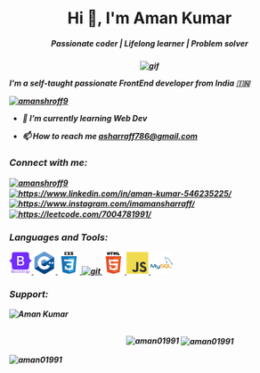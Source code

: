 <h1 align="center"><b>Hi 👋, I'm Aman Kumar<b></h1>
<h5 align="center"><i>Passionate coder | Lifelong learner | Problem solver<i></h5>

<p align = center>
<img src = "https://www.google.com/url?sa=i&url=https%3A%2F%2Fsimilarpng.com%2Fman-working-on-laptop-icon-illustration-on-transparent-background-png%2F&psig=AOvVaw2GAU8UHiur7c-q__eLVcjS&ust=1719084730415000&source=images&cd=vfe&opi=89978449&ved=0CBEQjRxqFwoTCOjXu-i27YYDFQAAAAAdAAAAABAE" width = 1000 alt = "gif" >
</img>
</p>
  
  
I'm a self-taught passionate FrontEnd developer from India 🇮🇳
  
  

<p align="left"> <a href="https://twitter.com/amanshroff9" target="blank"><img src="https://img.shields.io/twitter/follow/amanshroff9?logo=twitter&style=for-the-badge" alt="amanshroff9" /></a> </p>



- 🌱 I’m currently learning **Web Dev**

- 📫 How to reach me **asharraff786@gmail.com**

<h3 align="left">Connect with me:</h3>
<p align="left">
<a href="https://twitter.com/amanshroff9" target="blank"><img align="center" src="https://raw.githubusercontent.com/rahuldkjain/github-profile-readme-generator/master/src/images/icons/Social/twitter.svg" alt="amanshroff9" height="30" width="40" /></a>
<a href="https://linkedin.com/in/aman-kumar-546235225/" target="blank"><img align="center" src="https://raw.githubusercontent.com/rahuldkjain/github-profile-readme-generator/master/src/images/icons/Social/linked-in-alt.svg" alt="https://www.linkedin.com/in/aman-kumar-546235225/" height="30" width="40" /></a>
<a href="https://instagram.com/imamansharraff/" target="blank"><img align="center" src="https://raw.githubusercontent.com/rahuldkjain/github-profile-readme-generator/master/src/images/icons/Social/instagram.svg" alt="https://www.instagram.com/imamansharraff/" height="30" width="40" /></a>
<a href="https://leetcode.com/7004781991/" target="blank"><img align="center" src="https://raw.githubusercontent.com/rahuldkjain/github-profile-readme-generator/master/src/images/icons/Social/leet-code.svg" alt="https://leetcode.com/7004781991/" height="30" width="40" /></a>
</p>

<h3 align="left">Languages and Tools:</h3>
<p align="left"> <a href="https://getbootstrap.com" target="_blank" rel="noreferrer"> <img src="https://raw.githubusercontent.com/devicons/devicon/master/icons/bootstrap/bootstrap-plain-wordmark.svg" alt="bootstrap" width="40" height="40"/> </a> <a href="https://www.w3schools.com/cpp/" target="_blank" rel="noreferrer"> <img src="https://raw.githubusercontent.com/devicons/devicon/master/icons/cplusplus/cplusplus-original.svg" alt="cplusplus" width="40" height="40"/> </a> <a href="https://www.w3schools.com/css/" target="_blank" rel="noreferrer"> <img src="https://raw.githubusercontent.com/devicons/devicon/master/icons/css3/css3-original-wordmark.svg" alt="css3" width="40" height="40"/> </a> <a href="https://git-scm.com/" target="_blank" rel="noreferrer"> <img src="https://www.vectorlogo.zone/logos/git-scm/git-scm-icon.svg" alt="git" width="40" height="40"/> </a> <a href="https://www.w3.org/html/" target="_blank" rel="noreferrer"> <img src="https://raw.githubusercontent.com/devicons/devicon/master/icons/html5/html5-original-wordmark.svg" alt="html5" width="40" height="40"/> </a> <a href="https://developer.mozilla.org/en-US/docs/Web/JavaScript" target="_blank" rel="noreferrer"> <img src="https://raw.githubusercontent.com/devicons/devicon/master/icons/javascript/javascript-original.svg" alt="javascript" width="40" height="40"/> </a> <a href="https://www.mysql.com/" target="_blank" rel="noreferrer"> <img src="https://raw.githubusercontent.com/devicons/devicon/master/icons/mysql/mysql-original-wordmark.svg" alt="mysql" width="40" height="40"/> </a> </p>
  
<h3 align="left">Support:</h3>
<p><a href="https://bmc.link/asharraff7e"> <img align="left" src="https://cdn.buymeacoffee.com/buttons/v2/default-yellow.png" height="50" width="210" alt="Aman Kumar" /></a></p><br><br>

<p><img align="left" src="https://github-readme-stats.vercel.app/api/top-langs?username=aman01991&show_icons=true&locale=en&layout=compact" alt="aman01991" /></p>

<p>&nbsp;<img align="center" src="https://github-readme-stats.vercel.app/api?username=aman01991&show_icons=true&locale=en" alt="aman01991" /></p>

<p><img align="center" src="https://github-readme-streak-stats.herokuapp.com/?user=aman01991&" alt="aman01991" /></p>
